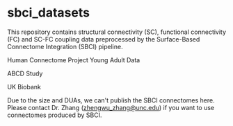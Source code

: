 # sbci_datasets
This repository contains structural connectivity (SC), functional connectivity (FC) and SC-FC coupling data preprocessed by the Surface-Based Connectome Integration (SBCI) pipeline.

Human Connectome Project Young Adult Data 

ABCD Study

UK Biobank

Due to the size and DUAs, we can't publish the SBCI connectomes here. Please contact Dr. Zhang (zhengwu_zhang@unc.edu) if you want to use connectomes produced by SBCI. 

